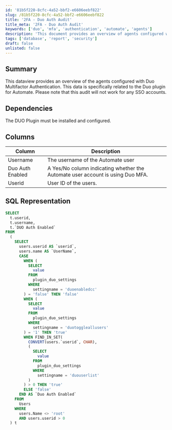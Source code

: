 ```yaml
---
id: '81b5f220-8cfc-4a52-bbf2-e6606eebf822'
slug: /81b5f220-8cfc-4a52-bbf2-e6606eebf822
title: '2FA - Duo Auth Audit'
title_meta: '2FA - Duo Auth Audit'
keywords: ['duo', 'mfa', 'authentication', 'automate', 'agents']
description: 'This document provides an overview of agents configured with Duo Multifactor Authentication within the ConnectWise Automate environment. It details the necessary dependencies, describes the relevant data columns, and includes the SQL representation for querying this information.'
tags: ['database', 'report', 'security']
draft: false
unlisted: false
---
```


## Summary

This dataview provides an overview of the agents configured with Duo Multifactor Authentication. This data is specifically related to the Duo plugin for Automate. Please note that this audit will not work for any SSO accounts.

## Dependencies

The DUO Plugin must be installed and configured.

## Columns

| Column              | Description                                                                                       |
|---------------------|---------------------------------------------------------------------------------------------------|
| Username            | The username of the Automate user                                                                |
| Duo Auth Enabled    | A Yes/No column indicating whether the Automate user account is using Duo MFA.                   |
| Userid             | User ID of the users.                                                                             |

## SQL Representation

```sql
SELECT 
  t.userid, 
  t.username, 
  t.`DUO Auth Enabled` 
FROM 
  ( 
    SELECT 
      users.userid AS `userid`, 
      users.name AS `UserName`, 
      CASE 
        WHEN ( 
          SELECT 
            value 
          FROM 
            plugin_duo_settings 
          WHERE 
            settingname = 'duoenabledcc' 
        ) = 'false' THEN 'false' 
        WHEN ( 
          SELECT 
            value 
          FROM 
            plugin_duo_settings 
          WHERE 
            settingname = 'duotoggleallusers' 
        ) = '1' THEN 'true' 
        WHEN FIND_IN_SET( 
          CONVERT(users.`userid`, CHAR), 
          ( 
            SELECT 
              value 
            FROM 
              plugin_duo_settings 
            WHERE 
              settingname = 'duouserlist' 
          ) 
        ) > 0 THEN 'true' 
        ELSE 'false' 
      END AS `Duo Auth Enabled` 
    FROM 
      Users 
    WHERE 
      users.Name <> 'root' 
      AND users.userid > 0 
  ) t
```

